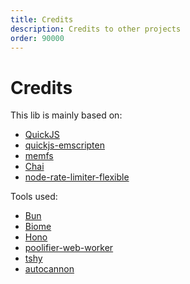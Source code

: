 ```yaml
---
title: Credits
description: Credits to other projects
order: 90000
---
```


# Credits

This lib is mainly based on:

- [QuickJS](https://bellard.org/quickjs/)
- [quickjs-emscripten](https://github.com/justjake/quickjs-emscripten)
- [memfs](https://github.com/streamich/memfs)
- [Chai](https://www.chaijs.com)
- [node-rate-limiter-flexible](https://github.com/animir/node-rate-limiter-flexible)

Tools used:

- [Bun](https://bun.sh)
- [Biome](https://biomejs.dev)
- [Hono](https://hono.dev)
- [poolifier-web-worker](https://github.com/poolifier/poolifier-web-worker)
- [tshy](https://github.com/isaacs/tshy)
- [autocannon](https://github.com/mcollina/autocannon)
